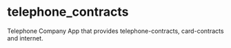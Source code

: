 # telephone_contracts
Telephone Company App that provides telephone-contracts, card-contracts and internet. 
